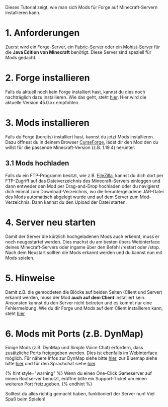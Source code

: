 Dieses Tutorial zeigt, wie man sich Mods für Forge auf Minecraft-Servern installieren kann.

# 1. Anforderungen
Zuerst wird ein Forge-Server, ein [Fabric-Server](minecraft-server/mods-installieren-fabric.md) oder ein [Mohist-Server](minecraft-server/mods-und-plugins.md) für die <b>Java Edition von Minecraft</b> benötigt. Diese Server sind speziell für Mods gedacht.

# 2. Forge installieren
Falls du aktuell noch kein Forge installiert hast, kannst du dies noch nachträglich dazu installieren. Wie das geht, steht [hier](minecraft-server/version-wechseln.md). Hier wird die aktuelle Version 45.0.xx empfohlen.

# 3. Mods installieren
Falls du Forge (bereits) installiert hast, kannst du jetzt Mods installieren. Dazu öffnest du in deinem Browser [CurseForge](https://curseforge.com/minecraft/mc-mods), lädst dir den Mod den du willst für die passende Minecraft-Version (z.B. 1.19.4) herunter.

## 3.1 Mods hochladen
Falls du ein FTP-Programm besitzt, wie z.B. [FileZilla](http://filezilla-project.org/), kannst du dich dort per FTP-Zugriff auf das Dateiverzeichnis des Minecraft-Servers einloggen und dann entweder den Mod per Drag-and-Drop hochladen oder du navigierst dich einmal zum Download-Verzeichnis, wo die heruntergeladene JAR-Datei des Mods automatisch abgelegt wurde und auf dem Server zum Mod-Verzeichnis. Dann kannst du den Upload der Datei starten.

# 4. Server neu starten
Damit der Server die kürzlich hochgeladenen Mods auch erkennt, muss er noch neugestartet werden. Dies machst du am besten übers Webinterface deines Minecraft-Servers oder ingame über den Befehl /restart oder /stop. Nach dem Neustart sollten die Mods erkannt werden und du kannst nun mit Mods spielen.

# 5. Hinweise
Damit z.B. die gemoddeten die Blöcke auf beiden Seiten (Client und Server) erkannt werden, muss der Mod <b>auch auf dem Client</b> installiert sein. Ansonsten kannst du den Server nicht betreten und es kommt nur eine Fehlermeldung. Wie du dir Forge und Mods auf dem Client installieren kann, steht [hier](https://www.gamez.de/guides/minecraft-mods/#:~:text=Installation%20von%20Mods.-,Minecraft%20Forge%20sorgt%20für%20eine%20problemlose%20Installation%20von%20Mods.,und%20klickt%20auf%20“forge”.)

# 6. Mods mit Ports (z.B. DynMap)
Einige Mods (z.B. DynMap und Simple Voice Chat) erfordern, dass zusätzliche Ports freigegeben werden. Dies ist ebenfalls im Webinterface möglich. Für nähere Infos zur DynMap siehe bitte [hier](minecraft-server/weltkarte.md), zur Bluemap siehe bitte [hier](minecraft-server/3d-weltkarte.md) und für den Sprachchat siehe [hier](minecraft-server/sprachchat.md).

{% hint style="warning" %}
Wenn du einen One-Click Gameserver auf einem Rootserver benutzt, eröffne bitte ein Support-Ticket um einen weiteren Port freizugeben.
{% endhint %}

Solltest du alles richtig gemacht haben, funktioniert der Server nun! Viel Spaß beim Spielen!
